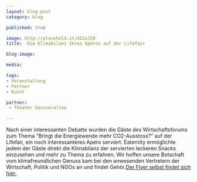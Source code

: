 ```yaml
---
layout: blog-post
category: blog

published: true

image: http://placehold.it/452x150
title:  Die Klimabilanz Ihres Apéros auf der Lifefair

blog-image:  

media: 

tags:
- Veranstaltung
- Partner
- Kunst

partner:
 - Theater Gessnerallee

---
```


Nach einer interessanten Debatte wurden die Gäste des Wirtschaftsforums zum Thema "Bringt die Energiewende mehr CO2-Ausstoss?" auf der Lifefair, ein noch interessanteres Apero serviert. Eaternity ermöglichte jedem der Gäste direkt die Klimabilanz der servierten leckeren Snacks einzusehen und mehr zu Thema zu erfahren. Wir hoffen unsere Botschaft vom klimafreundlichen Genuss kam bei den anwesenden Vertretern der Wirtschaft, Politik und NGOs an und findet Gehör.[Der Flyer selbst findet sich hier.][1]


[1]: /files/Flyer_A5-Lifefair.pdf
 
